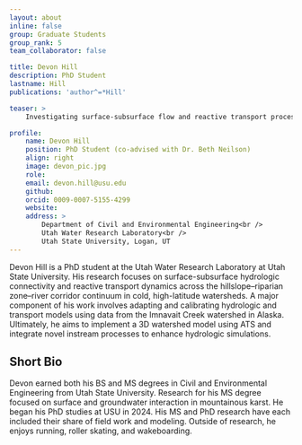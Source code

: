 ```yaml
---
layout: about
inline: false
group: Graduate Students
group_rank: 5
team_collaborator: false

title: Devon Hill
description: PhD Student 
lastname: Hill
publications: 'author^=*Hill'

teaser: >
    Investigating surface-subsurface flow and reactive transport processes in high-latitude watersheds.

profile:
    name: Devon Hill
    position: PhD Student (co-advised with Dr. Beth Neilson)
    align: right
    image: devon_pic.jpg
    role: 
    email: devon.hill@usu.edu
    github: 
    orcid: 0009-0007-5155-4299
    website: 
    address: >
        Department of Civil and Environmental Engineering<br />
        Utah Water Research Laboratory<br />
        Utah State University, Logan, UT
---
```


Devon Hill is a PhD student at the Utah Water Research Laboratory at Utah State University. His research focuses on surface-subsurface hydrologic connectivity and reactive transport dynamics across the hillslope–riparian zone–river corridor continuum in cold, high-latitude watersheds. A major component of his work involves adapting and calibrating hydrologic and transport models using data from the Imnavait Creek watershed in Alaska. Ultimately, he aims to implement a 3D watershed model using ATS and integrate novel instream processes to enhance hydrologic simulations.

## Short Bio

Devon earned both his BS and MS degrees in Civil and Environmental Engineering from Utah State University. Research for his MS degree focused on surface and groundwater interaction in mountainous karst. He began his PhD studies at USU in 2024. His MS and PhD research have each included their share of field work and modeling. Outside of research, he enjoys running, roller skating, and wakeboarding.


